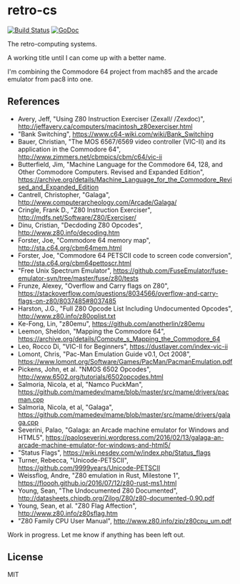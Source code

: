 # retro-cs

[![Build Status](https://travis-ci.com/blackchip-org/retro-cs.svg?branch=master)](https://travis-ci.com/blackchip-org/retro-cs) [![GoDoc](https://godoc.org/github.com/blackchip-org/retro-cs?status.svg)](https://godoc.org/github.com/blackchip-org/retro-cs)

The retro-computing systems.

A working title until I can come up with a better name.

I'm combining the Commodore 64 project from mach85 and the arcade
emulator from pac8 into one.

## References

- Avery, Jeff, "Using Z80 Instruction Exerciser (Zexall/ /Zexdoc)", http://jeffavery.ca/computers/macintosh_z80exerciser.html
- "Bank Switching", https://www.c64-wiki.com/wiki/Bank_Switching
- Bauer, Christian, "The MOS 6567/6569 video controller (VIC-II) and its application in the Commodore 64", http://www.zimmers.net/cbmpics/cbm/c64/vic-ii
- Butterfield, Jim, "Machine Language for the Commodore 64, 128, and Other Commodore Computers. Revised and Expanded Edition", https://archive.org/details/Machine_Language_for_the_Commodore_Revised_and_Expanded_Edition
- Cantrell, Christopher, "Galaga", http://www.computerarcheology.com/Arcade/Galaga/
- Cringle, Frank D., "Z80 Instruction Exerciser",
http://mdfs.net/Software/Z80/Exerciser/
- Dinu, Cristian, "Decdoding Z80 Opcodes", http://www.z80.info/decoding.htm
- Forster, Joe, "Commodore 64 memory map", http://sta.c64.org/cbm64mem.html
- Forster, Joe, "Commodore 64 PETSCII code to screen code conversion", http://sta.c64.org/cbm64pettoscr.html
- "Free Unix Spectrum Emulator", https://github.com/FuseEmulator/fuse-emulator-svn/tree/master/fuse/z80/tests
- Frunze, Alexey, "Overflow and Carry flags on Z80", https://stackoverflow.com/questions/8034566/overflow-and-carry-flags-on-z80/8037485#8037485
- Harston, J.G., "Full Z80 Opcode List Including Undocumented Opcodes", http://www.z80.info/z80oplist.txt
- Ke-Fong, Lin, "z80emu", https://github.com/anotherlin/z80emu
- Leemon, Sheldon, "Mapping the Commodore 64", https://archive.org/details/Compute_s_Mapping_the_Commodore_64
- Leo, Rocco Di, "VIC-II for Beginners", https://dustlayer.com/index-vic-ii
- Lomont, Chris, "Pac-Man Emulation Guide v0.1, Oct 2008", https://www.lomont.org/Software/Games/PacMan/PacmanEmulation.pdf
- Pickens, John, et al. "NMOS 6502 Opcodes", http://www.6502.org/tutorials/6502opcodes.html
- Salmoria, Nicola, et al, "Namco PuckMan", https://github.com/mamedev/mame/blob/master/src/mame/drivers/pacman.cpp
- Salmoria, Nicola, et al, "Galaga", https://github.com/mamedev/mame/blob/master/src/mame/drivers/galaga.cpp
- Severini, Palao, "Galaga: an Arcade machine emulator for Windows and HTML5", https://paoloseverini.wordpress.com/2016/02/13/galaga-an-arcade-machine-emulator-for-windows-and-html5/
- "Status Flags", https://wiki.nesdev.com/w/index.php/Status_flags
- Turner, Rebecca, "Unicode-PETSCII", https://github.com/9999years/Unicode-PETSCII
- Weissflog, Andre, "Z80 emulation in Rust, Milestone 1", https://floooh.github.io/2016/07/12/z80-rust-ms1.html
- Young, Sean, "The Undocumented Z80 Documented", http://datasheets.chipdb.org/Zilog/Z80/z80-documented-0.90.pdf
- Young, Sean, et al. "Z80 Flag Affection", http://www.z80.info/z80sflag.htm
- "Z80 Family CPU User Manual", http://www.z80.info/zip/z80cpu_um.pdf

Work in progress. Let me know if anything has been left out.

## License

MIT
